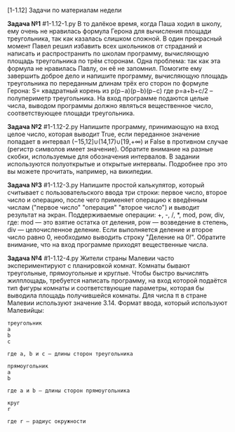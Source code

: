 [1-1.12] Задачи по материалам недели

__Задача №1__ #1-1.12-1.py
    В то далёкое время, когда Паша ходил в школу, ему очень не нравилась формула Герона для вычисления площади треугольника, так как казалась слишком сложной. В один прекрасный момент Павел решил избавить всех школьников от страданий и написать и распространить по школам программу, вычисляющую площадь треугольника по трём сторонам.
    Одна проблема: так как эта формула не нравилась Павлу, он её не запомнил. Помогите ему завершить доброе дело и напишите программу, вычисляющую площадь треугольника по переданным длинам трёх его сторон по формуле Герона:
    S= квадратный корень из p(p−a)(p−b)(p−c)
    где p=a+b+c/2 – полупериметр треугольника. На вход программе подаются целые числа, выводом программы должно являться вещественное число, соответствующее площади треугольника.

__Задача №2__ #1-1.12-2.py
    Напишите программу, принимающую на вход целое число, которая выводит True, если переданное значение попадает в интервал (−15,12]∪(14,17)∪[19,+∞) и False в противном случае (регистр символов имеет значение).
    Обратите внимание на разные скобки, используемые для обозначения интервалов. В задании используются полуоткрытые и открытые интервалы. Подробнее про это вы можете прочитать, например, на википедии.
    
__Задача №3__ #1-1.12-3.py
    Напишите простой калькулятор, который считывает с пользовательского ввода три строки: первое число, второе число и операцию, после чего применяет операцию к введённым числам ("первое число" "операция" "второе число") и выводит результат на экран.
    Поддерживаемые операции: +, -, /, *, mod, pow, div, где:
    mod — это взятие остатка от деления,
    pow — возведение в степень,
    div — целочисленное деление.
    Если выполняется деление и второе число равно 0, необходимо выводить строку "Деление на 0!".
    Обратите внимание, что на вход программе приходят вещественные числа.

__Задача №4__ #1-1.12-4.py
    Жители страны Малевии часто экспериментируют с планировкой комнат. Комнаты бывают треугольные, прямоугольные и круглые. Чтобы быстро вычислять жилплощадь, требуется написать программу, на вход которой подаётся тип фигуры комнаты и соответствующие параметры, которая бы выводила площадь получившейся комнаты.
    Для числа π в стране Малевии используют значение 3.14.
    Формат ввода, который используют Малевийцы:

    треугольник
    a
    b
    c

    где a, b и c — длины сторон треугольника

    прямоугольник
    a
    b

    где a и b — длины сторон прямоугольника

    круг
    r

    где r — радиус окружности
